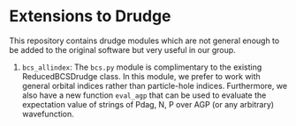 # Extensions to Drudge

This repository contains drudge modules which are not general enough to be added to the original software but very useful in our group.

1. `bcs_allindex`: The `bcs.py` module is complimentary to the existing ReducedBCSDrudge class. In this module, we prefer to work with general orbital indices rather than particle-hole indices. Furthermore, we also have a new function `eval_agp` that can be used to evaluate the expectation value of strings of Pdag, N, P over AGP (or any arbitrary) wavefunction.
